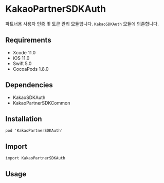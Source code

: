 # KakaoPartnerSDKAuth

파트너용 사용자 인증 및 토큰 관리 모듈입니다. `KakaoSDKAuth` 모듈에 의존합니다.

## Requirements
- Xcode 11.0
- iOS 11.0
- Swift 5.0
- CocoaPods 1.8.0

## Dependencies
- KakaoSDKAuth
- KakaoPartnerSDKCommon

## Installation
```
pod 'KakaoPartnerSDKAuth'
```

## Import
```
import KakaoPartnerSDKAuth
```

## Usage
